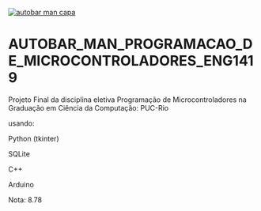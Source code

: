 [![autobar man capa](https://github.com/Ajnus/AUTOBAR_MAN_PROGRAMACAO_DE_MICROCONTROLADORES_ENG1419/assets/8205907/ab4c72c0-164f-48c4-94ed-77a309cd8e32)](https://youtu.be/PP6cPMQUdCA)

# AUTOBAR_MAN_PROGRAMACAO_DE_MICROCONTROLADORES_ENG1419
Projeto Final da disciplina eletiva Programação de Microcontroladores na Graduação em Ciência da Computação: PUC-Rio

usando:

Python (tkinter)
  
SQLite
  
C++
  
Arduino


Nota: 8.78
